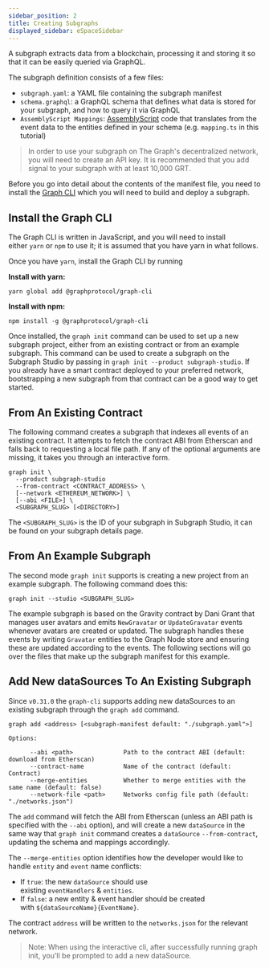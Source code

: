 ```yaml
---
sidebar_position: 2
title: Creating Subgraphs
displayed_sidebar: eSpaceSidebar
---
```



A subgraph extracts data from a blockchain, processing it and storing it so that it can be easily queried via GraphQL.

The subgraph definition consists of a few files:

- `subgraph.yaml`: a YAML file containing the subgraph manifest
- `schema.graphql`: a GraphQL schema that defines what data is stored for your subgraph, and how to query it via GraphQL
- `AssemblyScript Mappings`: [AssemblyScript](https://github.com/AssemblyScript/assemblyscript) code that translates from the event data to the entities defined in your schema (e.g. `mapping.ts` in this tutorial)

> In order to use your subgraph on The Graph's decentralized network, you will need to create an API key. It is recommended that you add signal to your subgraph with at least 10,000 GRT.

Before you go into detail about the contents of the manifest file, you need to install the [Graph CLI](https://github.com/graphprotocol/graph-cli) which you will need to build and deploy a subgraph.

## Install the Graph CLI

The Graph CLI is written in JavaScript, and you will need to install either `yarn` or `npm` to use it; it is assumed that you have yarn in what follows.

Once you have `yarn`, install the Graph CLI by running

**Install with yarn:**

`yarn global add @graphprotocol/graph-cli`

**Install with npm:**

`npm install -g @graphprotocol/graph-cli`

Once installed, the `graph init` command can be used to set up a new subgraph project, either from an existing contract or from an example subgraph. This command can be used to create a subgraph on the Subgraph Studio by passing in `graph init --product subgraph-studio`. If you already have a smart contract deployed to your preferred network, bootstrapping a new subgraph from that contract can be a good way to get started.

## From An Existing Contract

The following command creates a subgraph that indexes all events of an existing contract. It attempts to fetch the contract ABI from Etherscan and falls back to requesting a local file path. If any of the optional arguments are missing, it takes you through an interactive form.

```
graph init \
  --product subgraph-studio
  --from-contract <CONTRACT_ADDRESS> \
  [--network <ETHEREUM_NETWORK>] \
  [--abi <FILE>] \
  <SUBGRAPH_SLUG> [<DIRECTORY>]
```

The `<SUBGRAPH_SLUG>` is the ID of your subgraph in Subgraph Studio, it can be found on your subgraph details page.

## From An Example Subgraph

The second mode `graph init` supports is creating a new project from an example subgraph. The following command does this:

```
graph init --studio <SUBGRAPH_SLUG>
```

The example subgraph is based on the Gravity contract by Dani Grant that manages user avatars and emits `NewGravatar` or `UpdateGravatar` events whenever avatars are created or updated. The subgraph handles these events by writing `Gravatar` entities to the Graph Node store and ensuring these are updated according to the events. The following sections will go over the files that make up the subgraph manifest for this example.

## Add New dataSources To An Existing Subgraph

Since `v0.31.0` the `graph-cli` supports adding new dataSources to an existing subgraph through the `graph add` command.

```
graph add <address> [<subgraph-manifest default: "./subgraph.yaml">]

Options:

      --abi <path>              Path to the contract ABI (default: download from Etherscan)
      --contract-name           Name of the contract (default: Contract)
      --merge-entities          Whether to merge entities with the same name (default: false)
      --network-file <path>     Networks config file path (default: "./networks.json")
```

The `add` command will fetch the ABI from Etherscan (unless an ABI path is specified with the `--abi` option), and will create a new `dataSource` in the same way that `graph init` command creates a `dataSource` `--from-contract`, updating the schema and mappings accordingly.

The `--merge-entities` option identifies how the developer would like to handle `entity` and `event` name conflicts:

- If `true`: the new `dataSource` should use existing `eventHandlers` & `entities`.
- If `false`: a new entity & event handler should be created with `${dataSourceName}{EventName}`.

The contract `address` will be written to the `networks.json` for the relevant network.

> Note: When using the interactive cli, after successfully running graph init, you'll be prompted to add a new dataSource.
